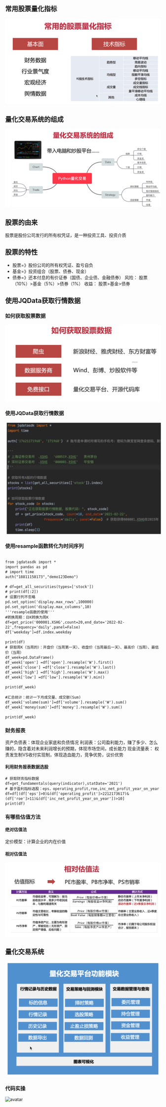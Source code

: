 ## 常用股票量化指标
![avatar](./images/常用股票量化指标.png)
## 量化交易系统的组成
![avatar](./images/量化交易系统的组成.png)
## 股票的由来
股票是股份公司发行的所有权凭证，是一种投资工具、投资介质

## 股票的特性
- 股票=》股份公司的所有权凭证、盈亏自负  
- 基金=》投资组合（股票、债券、现金）  
- 债券=》还本付息的有价证券（国债、企业债、金融债券）
风险： 股票（10%）>基金（5%）>债券（1%）
收益： 股票>基金>债券

## 使用JQData获取行情数据

### 如何获取股票数据
![avatar](./images/如何获取股票数据.png)


###  使用JQData获取行情数据
![avatar](./images/getJQdata.png)

### 使用resample函数转化为时间序列
```

from jqdatasdk import *
import pandas as pd
# import time
auth("18811158173","demo123Demo")

# df=get_all_securities(types=['stock'])
# print(df[:2])
# 设置行列不忽略
pd.set_option('display.max_rows',100000)
pd.set_option('display.max_columns',10)
'''resample函数的使用'''
#转换周期：日K转换为周K
df=get_price('000001.XSHG',count=20,end_date='2022-02-22',frequency='daily',panel=False)
df['weekday']=df.index.weekday

print(df)
# 获取周K（当周的）：开盘价（当周第一天）、收盘价（当周最后一天）、最高价（当周）、最低价（当周）
df_week=pd.DataFrame()
df_week['open'] =df['open'].resample('W').first()
df_week['close'] =df['close'].resample('W').last()
df_week['high'] =df['high'].resample('W').max()
df_week['low'] =df['low'].resample('W').min()

print(df_week)

#汇总统计：统计一下月成交量、成交额(Sum)
df_week['volume(sum)']=df['volume'].resample('W').sum()
df_week['money(sum)']=df['money'].resample('W').sum()

print(df_week)

```
### 财务报表
资产负债表：体现企业家底和负债情况
利润表：公司盈利能力，赚了多少、怎么赚的，隐含着对未来利润增长的预期，体现市场空间，成长能力
现金流量表： 权责发生制VS收付实现制，体现造血能力，竞争优势，议价优势

#### 利用财务报表数据选股
```
# 获取财务指标数据
df=get_fundamentals(query(indicator),statDate='2021')
# 基于盈利指标选股：eps，operating_profit,roe,inc_net_profit_year_on_year
df=df[(df['eps']>0)&(df['operating_profit']>2212173617)&(df['roe']>11)&(df['inc_net_profit_year_on_year'])>10]
print(df)
```

### 有哪些估值方法
#### 绝对估值法
定价模型：计算企业的内在价值
#### 相对估值法
![avatar](./images/相对估值法.png)

## 量化交易系统
![avatar](./images/量化交易平台功能模块.png)

### 代码实操
![avatar](./images/代码实操.png)